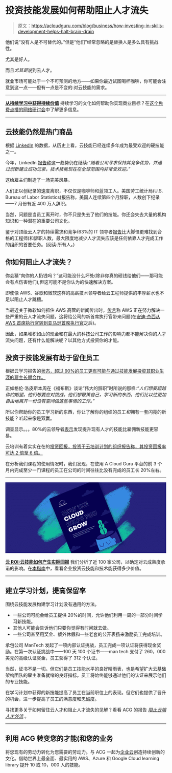 # 投资技能发展如何帮助阻止人才流失

> 原文：<https://acloudguru.com/blog/business/how-investing-in-skills-development-helps-halt-brain-drain>

他们说“没有人是不可替代的。”但是“他们”经常忽略的是替换人是多么具有挑战性。

尤其是好人。

而且*尤其是*说到云人才。

就业市场可能处于一个不可预测的地方——如果你最近试图喝杯咖啡，你可能会注意到这一点——但有一点是不变的:对云技能的需求。

* * *

[**从持续学习中获得持续价值**](https://acloudguru.com/content/getting-continuous-value-from-continuous-learning-webinar)
持续学习的文化如何帮助你实现商业目标？在[这个免费点播的网络研讨会](https://acloudguru.com/content/getting-continuous-value-from-continuous-learning-webinar)中了解更多信息。

* * *

## 云技能仍然是热门商品

根据 [LinkedIn](https://www.linkedin.com/business/learning/blog/top-skills-and-courses/the-skills-companies-need-most-in-2020and-how-to-learn-them) 的数据，从历史上看，云技能已经连续多年成为最受欢迎的硬技能之一。

今年，LinkedIn [报告称](https://www.linkedin.com/business/learning/blog/top-skills-and-courses/trending-skills-at-the-top-companies-2021)这一趋势仍在继续:*“随着公司寻求保持其竞争优势，并通过创新建立成功记录，技术技能现在在全球范围内非常受欢迎。”*

这给雇主们制造了一场完美风暴。

人们正以创纪录的速度离职，不仅仅是咖啡师和蓝领工人。美国劳工统计局(U.S. Bureau of Labor Statistics)报告称，美国人连续第四个月辞职，人数创下纪录——7 月份有近 400 万人辞职。

当然，问题是当员工离开时，你不只是失去了他们的技能。你还会失去大量的机构知识和一种潜在的重要公司文化。

鉴于对顶级云人才的持续需求和竞争(63%的 IT 领导者[报告](https://go.logicworks.com/2020-cloud-transformation-challenges)比大脚怪更难找到合格的工程师)和辞职人数，最大限度地减少人才流失应该是任何依靠人才完成工作的组织的首要任务。(阅读:所有人。)

## 你如何阻止人才流失？

你会猜“向你的人扔钱吗？”这可能没什么坏处(除非你真的砸钱给他们——那可能会有点伤害他们),但这可能不是你认为的快速解决方案。

即使像 AWS、谷歌和微软这样的高薪技术领导者给云工程师提供的丰厚薪水也不足以阻止人才跳槽。

当最近关于微软如何抓住 AWS 高管的新闻传出时，[传言](https://www.businessinsider.com/amazon-web-services-charlie-bell-exit-brain-drain-2021-8)称 AWS 正在努力解决一些严重的云人才流失问题，这将给公司的新首席执行官带来问题(在[安迪·杰西从 AWS 首席执行官转到亚马逊首席执行官](https://acloudguru.com/blog/business/7-aws-predictions-as-jassy-moves-up-whats-next-for-aws)之后)。

因此，如果堆积如山的现金和在最大的科技公司工作的影响力都不能解决你的人才流失问题，还有什么能解决呢？以其他方式投资你的才能。

## 投资于技能发展有助于留住员工

根据云学习报告的[状态，超过 90%的员工更有可能与通过技能发展投资其职业生涯的雇主长期合作。](https://acloudguru.com/content/state-of-cloud-learning-report-2020-report)

正如格伦·洛皮斯本周在《福布斯》谈论“伟大的辞职”时所说的那样:*“人们想要超越你的期望。他们想要应对挑战。他们想鞭策自己，学习新的东西。他们比以往更加自由地离开一份没有空间做这些事情的工作。”*

所以你帮助你的员工学习新的东西，你让了解你的组织的员工*和*拥有一套闪亮的新技能？听起来像是双赢。

调查显示。。。80%的云领导者[表示](https://acloudguru.com/content/state-of-cloud-learning-report-2020-report)发现提升现有人才的技能比雇佣新技能更容易。

云培训有着实实在在的[投资回报，投资于云培训计划的组织报告称，其投资回报率可达 2 倍至 6 倍。](https://go.acloud.guru/ROI-Cloud-Training-Infographic)

在分析我们课程的使用情况时，我们发现，在使用 A Cloud Guru 平台的前 3 个月内完成至少一门课程的员工在公司的时间往往比没有完成的员工长 20%左右。

* * *

[![The ROI Report: How the Cloud Helps You Grow](img/39be2a9d15a32c04375892153d52e334.png)](https://get.acloudguru.com/how-the-cloud-helps-you-grow)

**[云 ROI:云技能如何产生实际回报](https://get.acloudguru.com/how-the-cloud-helps-you-grow)** 我们分析了近 100 家公司，以确定对云成熟度承诺的影响。在[本指南](https://get.acloudguru.com/how-the-cloud-helps-you-grow)中，看看企业投资云技能和技术能获得多少价值。

* * *

## 建立学习计划，提高保留率

围绕云技能发展构建学习计划没有通用的方法。

*   一些公司可能会给员工提供 20%的时间，允许他们利用一周的一部分时间学习新技能。
*   其他人可能会告诉他们只要你觉得有时间就去做。
*   一些公司甚至用奖金、额外休假和一些老套的公开表扬来激励员工完成培训。

承包公司 ManTech 发起了一项内部认证挑战，员工完成一项认证将获得现金奖励。在第一次认证挑战中——100 天 100 个证书——man tech 支付了 260，000 美元的高级认证奖金，员工获得了 312 个认证。

当然，证书不是一切。但它们是员工技能水平的良好晴雨表，也是希望扩大云基础架构团队的雇主准备就绪的良好指标。员工将始终能够通过他们的认证来展示他们的专业技能。

在学习计划中获得的新技能提高了员工在当前职位上的表现。但它们也提供了晋升的机会，进一步提高了员工的满意度和忠诚度。

寻找更多关于如何留住云人才和阻止人才流失的见解？看看 ACG 的报告 *[阻止云端人才外流](https://get.acloudguru.com/cloud-brain-drain-report)* 。

* * *

## **利用 ACG 转变您的才能(和您的业务**

将您现有的劳动力转化为您需要的劳动力。与 ACG 一起为[企业云](https://acloudguru.com/solutions/business)创造持续创新的文化。借助世界上最全面、最实用的 AWS、Azure 和 Google Cloud learning library 提升 10 或 10，000 人的技能。